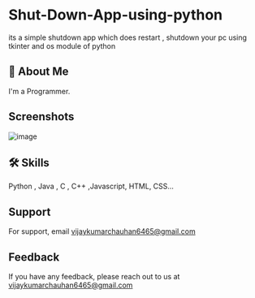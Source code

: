 # Shut-Down-App-using-python
its a simple shutdown app which does restart , shutdown your pc using tkinter and os module of python 



## 🚀 About Me
I'm a Programmer.

## Screenshots
![image](https://user-images.githubusercontent.com/89354259/191071590-2833625f-d856-438f-8212-d56e1a270173.png)



## 🛠 Skills
Python , Java , C , C++ ,Javascript, HTML, CSS...



    
## Support

For support, email vijaykumarchauhan6465@gmail.com 

## Feedback

If you have any feedback, please reach out to us at vijaykumarchauhan6465@gmail.com
